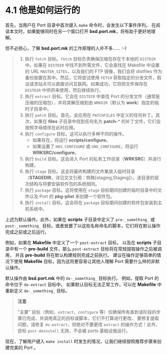 # 4.1 他是如何运行的


首先，当用户在 Port 目录中首次键入 `make` 命令时，会发生以下事件序列。
在阅读本文时，如果能够同时在另一个窗口打开 **bsd.port.mk**，将有助于更好地理解。

但不必担心，了解 **bsd.port.mk** 的工作原理的人并不多…… _:-)_


> 1. 执行 `fetch` 目标。`fetch` 目标负责确保压缩包存在于本地的 `DISTDIR` 中。如果在 `DISTDIR` 中找不到所需文件，它会查找在 Makefile 中设置的 URL `MASTER_SITES`，以及我们的 FTP 镜像，我们会将 distfiles 作为备份放置在其中。然后，它将尝试使用 `FETCH` 获取指定的分发文件，假设请求站点可以直接访问互联网。如果成功，它将把文件保存在 `DISTDIR` 中供将来使用，然后继续执行。
> 2. 执行 `extract` 目标。它会在 `DISTDIR` 中查找 Port 的分发文件（通常是压缩的压缩包），并将其解压缩到由 `WRKDIR`（默认为 **work**）指定的临时子目录中。
> 3. 执行 `patch` 目标。首先，会应用在 `PATCHFILES` 中定义的任何补丁。其次，如果在 **files** 子目录中找到任何名为 **patch-*** 的补丁文件，它们会按照字母顺序在此时应用。
> 4. 执行 `configure` 目标。这可以执行多种不同的操作。
>    - 如果存在，将运行 **scripts/configure**。
>    - 如果设置了 `HAS_CONFIGURE` 或 `GNU_CONFIGURE`，将运行 **WRKSRC/configure**。
> 5. 执行 `build` 目标。这会进入 Port 的私有工作目录（**WRKSRC**）并进行构建。
> 6. 执行 `stage` 目标。这会将最终构建的文件集放入临时目录（**STAGEDIR**，详见交叉引用：特殊[staging,Staging]）。该目录的层次结构与将要安装软件包的系统相同。
> 7. 执行 `package` 目标。这将使用在 `stage` 目标期间创建的临时目录中的文件以及 Port 的 **pkg-plist** 来创建一个软件包。
> 8. 执行 `install` 目标。这会将在 `package` 目标期间创建的软件包安装到主机系统中。

上述为默认操作。此外，如果在 **scripts** 子目录中定义了 `pre-_something_` 或 `post-_something_` 目标，或者放置了以这些名称命名的脚本，它们将在默认操作完成之前或之后运行。

例如，如果在 **Makefile** 中定义了一个 `post-extract` 目标，
以及在 **scripts** 子目录中有一个 **pre-build** 文件，那么 `post-extract` 目标将在常规提取操作之后被调用，
并且 **pre-build** 将在默认构建规则完成之前执行。
建议在操作足够简单的情况下使用 **Makefile** 目标，因为这将更容易让其他人理解 Port 需要什么样的非默认操作。

默认操作由 **bsd.port.mk** 中的 `do-_something_` 目标执行。
例如，提取 Port 的命令位于 `do-extract` 目标中。
如果默认目标无法正常工作，可以在 **Makefile** 中重新定义 `do-_something_` 目标。

> **注意**
> 
> "主要" 目标（例如，`extract`、`configure` 等）仅确保所有直到该阶段的步骤已完成，并调用真正的目标或脚本，它们不打算进行更改。
> 要修复提取问题，请修复 `do-extract`，但绝对不要更改 `extract` 的操作方式！此外，目标 `post-deinstall` 无效，不会被 ports 基础设施运行。

现在，了解用户键入 `make install` 时发生的情况，让我们继续按照推荐步骤来创建完美的 Port 。

